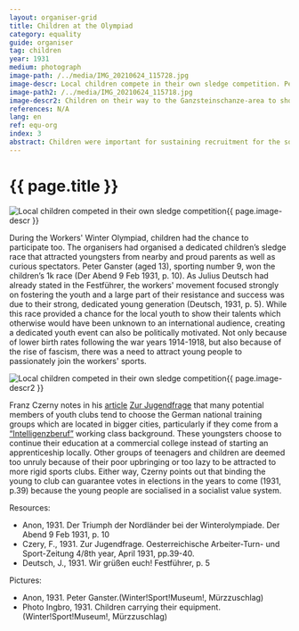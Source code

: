 ```yaml
---
layout: organiser-grid
title: Children at the Olympiad
category: equality
guide: organiser
tag: children
year: 1931
medium: photograph
image-path: /../media/IMG_20210624_115728.jpg
image-descr: Local children compete in their own sledge competition. Peter Ganster (aged 13) wins the competition
image-path2: /../media/IMG_20210624_115718.jpg
image-descr2: Children on their way to the Ganzsteinschanze-area to showcase their skiing skills
references: N/A
lang: en
ref: equ-org
index: 3
abstract: Children were important for sustaining recruitment for the social democratic cause. Therefore, children had their own competition, much to the delight of local and international guests.
---
```

<body>
    <div class="infotext">
        <h1 id="title">{{ page.title }}</h1>
        <div class="grid-item" id="exhibit-image"><img src="/../media/IMG_20210624_115728.jpg" class="img-fluid" alt="Local children competed in their own sledge competition">{{ page.image-descr }}</div>
        <p>During the Workers' Winter Olympiad, children had the chance to participate too. The organisers had organised a dedicated children’s sledge race that attracted youngsters from nearby and proud parents as well as curious spectators. Peter Ganster (aged 13), sporting number 9, won the children’s 1k race (<span class="source">Der Abend</span> 9 Feb 1931, p. 10). As Julius Deutsch had already stated in the <span class="source">Festführer</span>, the workers' movement focused strongly on fostering the youth and a large part of their resistance and success was due to their strong, dedicated young generation (Deutsch, 1931, p. 5). While this race provided a chance for the local youth to show their talents which otherwise would have been unknown to an international audience, creating a dedicated youth event can also be politically motivated. Not only because of lower birth rates following the war years 1914-1918, but also because of the rise of fascism, there was a need to attract young people to passionately join the workers' sports.</p>
        <div class="grid-item" id="exhibit-image"><img src="/../media/IMG_20210624_115718.jpg" class="img-fluid" alt="Local children competed in their own sledge competition">{{ page.image-descr2 }}</div>
        <p>Franz Czerny notes in his <a href="#" class="link-info" data-toggle="tooltip" title="The article was featured in the Austrian workers gymnastics and sports newspaper, Österreichische Arbeiter Turn- und Sport-Zeitung">article</a> <span class="source"><a href="#" class="translation" data-toggle="tooltip" title="The youth question">Zur Jugendfrage</a></span> that many potential members of youth clubs tend to choose the German national training groups which are located in bigger cities, particularly if they come from a <a href="#" class="translation" data-toggle="tooltip" title="a job that require more thinking than physical strength">“Intelligenzberuf”</a> working class background. These youngsters choose to continue their education at a commercial college instead of starting an apprenticeship locally. Other groups of teenagers and children are deemed too unruly because of their poor upbringing or too lazy to be attracted to more rigid sports clubs. Either way, Czerny points out that binding the young to club can guarantee votes in elections in the years to come (1931, p.39) because the young people are socialised in a socialist value system.</p>
        <div class="resources">
            <div class="resource-title">Resources:</div>
                <ul>
                    <li>Anon, 1931. Der Triumph der Nordländer bei der Winterolympiade. <span id="source">Der Abend</span> 9 Feb 1931, p. 10</li>
                    <li>Czery, F., 1931. Zur Jugendfrage. <span id="source">Oesterreichische Arbeiter-Turn- und Sport-Zeitung</span> 4/8th year, April 1931, pp.39-40.</li>
                    <li>Deutsch, J., 1931. Wir grüßen euch! <span id="source">Festführer</span>, p. 5</li>
                </ul>
            <div class="resource-title">Pictures:</div>
                <ul>
                    <li>Anon, 1931. Peter Ganster.(Winter!Sport!Museum!, Mürzzuschlag)</li>
                    <li>Photo Ingbro, 1931. Children carrying their equipment. (Winter!Sport!Museum!, Mürzzuschlag)</li>
                </ul> 
        </div>
    </div>
</body>